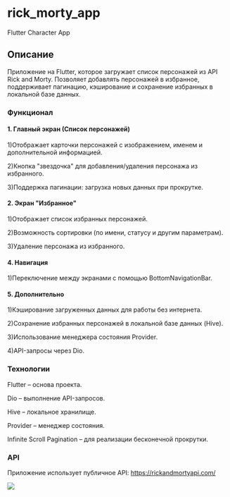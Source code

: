 # rick_morty_app

Flutter Character App

## Описание

Приложение на Flutter, которое загружает список персонажей из API Rick and Morty. 
Позволяет добавлять персонажей в избранное, поддерживает пагинацию, 
кэширование и сохранение избранных в локальной базе данных.



### Функционал

#### 1. Главный экран (Список персонажей)
   
1)Отображает карточки персонажей с изображением, именем и дополнительной информацией.

2)Кнопка "звездочка" для добавления/удаления персонажа из избранного.

3)Поддержка пагинации: загрузка новых данных при прокрутке.

#### 2. Экран "Избранное"
   
1)Отображает список избранных персонажей.

2)Возможность сортировки (по имени, статусу и другим параметрам).

3)Удаление персонажа из избранного.



#### 4. Навигация
1)Переключение между экранами с помощью BottomNavigationBar.

#### 5. Дополнительно
1)Кэширование загруженных данных для работы без интернета.

2)Сохранение избранных персонажей в локальной базе данных (Hive).

3)Использование менеджера состояния Provider.

4)API-запросы через Dio.

### Технологии
Flutter – основа проекта.

Dio – выполнение API-запросов.

Hive – локальное хранилище.

Provider – менеджер состояния.

Infinite Scroll Pagination – для реализации бесконечной прокрутки.



### API

Приложение использует публичное API: https://rickandmortyapi.com/


![](https://github.com/Trivalll/rick_morty_app/Test.gif)


